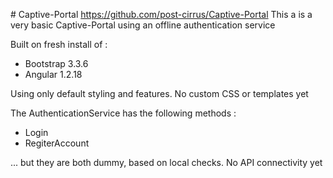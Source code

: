 #   C a p t i v e - P o r t a l https://github.com/post-cirrus/Captive-Portal 
This a is a very basic Captive-Portal using an offline authentication service

Built on fresh install of :
- Bootstrap 3.3.6
- Angular 1.2.18

Using only default styling and features. No custom CSS or templates yet

The AuthenticationService has the following methods :
- Login
- RegiterAccount

... but they are both dummy, based on local checks. No API connectivity yet
